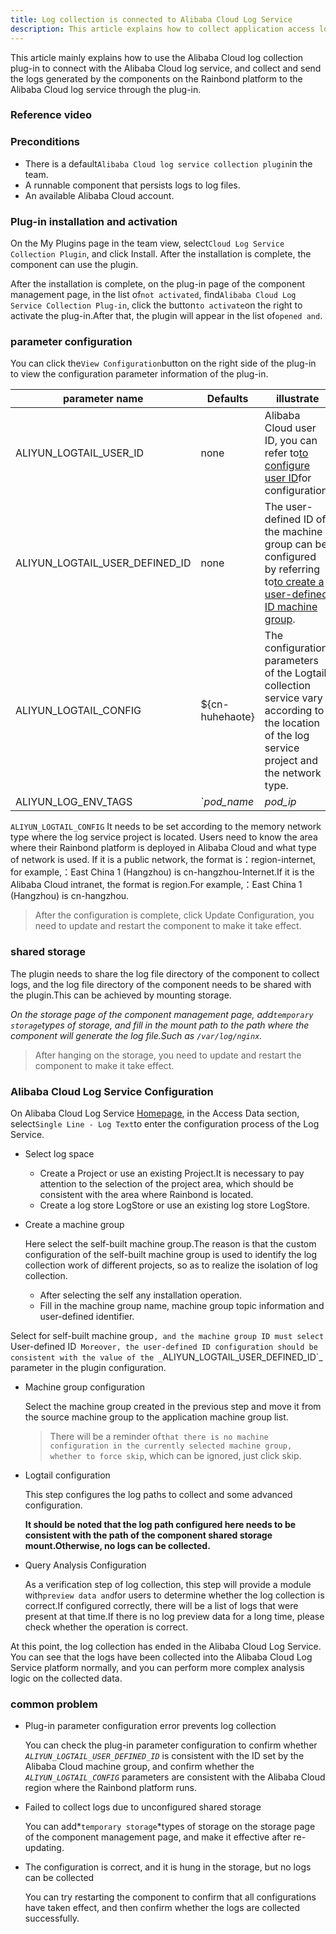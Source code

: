 ```yaml
---
title: Log collection is connected to Alibaba Cloud Log Service
description: This article explains how to collect application access logs deployed by Rainbond to Alibaba Cloud Log Service in the Alibaba Cloud environment
---
```


This article mainly explains how to use the Alibaba Cloud log collection plug-in to connect with the Alibaba Cloud log service, and collect and send the logs generated by the components on the Rainbond platform to the Alibaba Cloud log service through the plug-in.

### Reference video

<bibili-video src="//player.bilibili.com/player.html?aid=883344773&bvid=BV1yK4y1t7cY&cid=195923930&page=1" href="https://www.bilibili.com/video/BV1yK4y1t7cY/" title="Rainbond Online Salon - Component logs are connected to Alibaba Cloud Log Service" />

### Preconditions

- There is a default`Alibaba Cloud log service collection plugin`in the team.
- A runnable component that persists logs to log files.
- An available Alibaba Cloud account.

### Plug-in installation and activation

On the My Plugins page in the team view, select`Cloud Log Service Collection Plugin`, and click Install. After the installation is complete, the component can use the plugin.

After the installation is complete, on the plug-in page of the component management page, in the list of`not activated`, find`Alibaba Cloud Log Service Collection Plug-in`, click the button`to activate`on the right to activate the plug-in.After that, the plugin will appear in the list of`opened and`.

### parameter configuration

You can click the`View Configuration`button on the right side of the plug-in to view the configuration parameter information of the plug-in.

| parameter name                     | Defaults                                                | illustrate                                                                                                                                                                 |
| ---------------------------------- | ------------------------------------------------------- | -------------------------------------------------------------------------------------------------------------------------------------------------------------------------- |
| ALIYUN_LOGTAIL_USER_ID           | none                                                    | Alibaba Cloud user ID, you can refer to[to configure user ID](https://help.aliyun.com/document_detail/49007.html)for configuration.                                        |
| ALIYUN_LOGTAIL_USER_DEFINED_ID | none                                                    | The user-defined ID of the machine group can be configured by referring to[to create a user-defined ID machine group](https://help.aliyun.com/document_detail/28983.html). |
| ALIYUN_LOGTAIL_CONFIG            | ${cn-huhehaote}                                         | The configuration parameters of the Logtail collection service vary according to the location of the log service project and the network type.                             |
| ALIYUN_LOG_ENV_TAGS              | `_pod_name_|_pod_ip_|_namespace_|_node_name_|_node_ip_` | Label configuration when collecting logs, specify specific values through environment variables.                                                                           |

`ALIYUN_LOGTAIL_CONFIG` It needs to be set according to the memory network type where the log service project is located. Users need to know the area where their Rainbond platform is deployed in Alibaba Cloud and what type of network is used. If it is a public network, the format is：region-internet, for example,：East China 1 (Hangzhou) is cn-hangzhou-Internet.If it is the Alibaba Cloud intranet, the format is region.For example,：East China 1 (Hangzhou) is cn-hangzhou.

> After the configuration is complete, click Update Configuration, you need to update and restart the component to make it take effect.

### shared storage

The plugin needs to share the log file directory of the component to collect logs, and the log file directory of the component needs to be shared with the plugin.This can be achieved by mounting storage.

**On the storage page of the component management page, add*`temporary storage`*types of storage, and fill in the mount path to the path where the component will generate the log file.Such as `/var/log/nginx`.**

> After hanging on the storage, you need to update and restart the component to make it take effect.

### Alibaba Cloud Log Service Configuration

On Alibaba Cloud Log Service [Homepage](https://sls.console.aliyun.com/lognext/profile), in the Access Data section, select`Single Line - Log Text`to enter the configuration process of the Log Service.

- Select log space

  - Create a Project or use an existing Project.It is necessary to pay attention to the selection of the project area, which should be consistent with the area where Rainbond is located.
  - Create a log store LogStore or use an existing log store LogStore.

- Create a machine group

  Here select the self-built machine group.The reason is that the custom configuration of the self-built machine group is used to identify the log collection work of different projects, so as to realize the isolation of log collection.

  - After selecting the self any installation operation.
  - Fill in the machine group name, machine group topic information and user-defined identifier.


Select for self-built machine group`, and the machine group ID must select `User-defined ID` Moreover, the user-defined ID configuration should be consistent with the value of the _`ALIYUN_LOGTAIL_USER_DEFINED_ID`_ parameter in the plugin configuration.

- Machine group configuration

  Select the machine group created in the previous step and move it from the source machine group to the application machine group list.

  > There will be a reminder of`that there is no machine configuration in the currently selected machine group, whether to force skip`, which can be ignored, just click skip.

- Logtail configuration

  This step configures the log paths to collect and some advanced configuration.

  **It should be noted that the log path configured here needs to be consistent with the path of the component shared storage mount.Otherwise, no logs can be collected.**

- Query Analysis Configuration

  As a verification step of log collection, this step will provide a module with`preview data and`for users to determine whether the log collection is correct.If configured correctly, there will be a list of logs that were present at that time.If there is no log preview data for a long time, please check whether the operation is correct.

At this point, the log collection has ended in the Alibaba Cloud Log Service. You can see that the logs have been collected into the Alibaba Cloud Log Service platform normally, and you can perform more complex analysis logic on the collected data.

### common problem

- Plug-in parameter configuration error prevents log collection

  You can check the plug-in parameter configuration to confirm whether _`ALIYUN_LOGTAIL_USER_DEFINED_ID`_ is consistent with the ID set by the Alibaba Cloud machine group, and confirm whether the _`ALIYUN_LOGTAIL_CONFIG`_ parameters are consistent with the Alibaba Cloud region where the Rainbond platform runs.

- Failed to collect logs due to unconfigured shared storage

  You can add*`temporary storage`*types of storage on the storage page of the component management page, and make it effective after re-updating.

- The configuration is correct, and it is hung in the storage, but no logs can be collected

  You can try restarting the component to confirm that all configurations have taken effect, and then confirm whether the logs are collected successfully.
